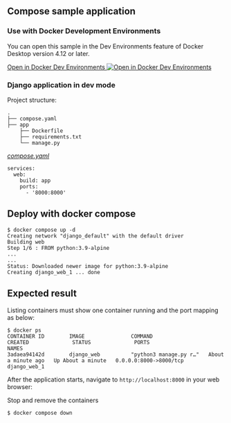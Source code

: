 ## Compose sample application

### Use with Docker Development Environments

You can open this sample in the Dev Environments feature of Docker Desktop version 4.12 or later.

[Open in Docker Dev Environments <img src="../open_in_new.svg" alt="Open in Docker Dev Environments" align="top"/>](https://open.docker.com/dashboard/dev-envs?url=https://github.com/vpotereiko/awesome-compose/tree/master/django)

### Django application in dev mode

Project structure:
```
.
├── compose.yaml
├── app
    ├── Dockerfile
    ├── requirements.txt
    └── manage.py

```

[_compose.yaml_](compose.yaml)
```
services: 
  web: 
    build: app 
    ports: 
      - '8000:8000'
```

## Deploy with docker compose

```
$ docker compose up -d
Creating network "django_default" with the default driver
Building web
Step 1/6 : FROM python:3.9-alpine
...
...
Status: Downloaded newer image for python:3.9-alpine
Creating django_web_1 ... done

```

## Expected result

Listing containers must show one container running and the port mapping as below:
```
$ docker ps
CONTAINER ID        IMAGE               COMMAND                  CREATED              STATUS              PORTS                    NAMES
3adaea94142d        django_web          "python3 manage.py r…"   About a minute ago   Up About a minute   0.0.0.0:8000->8000/tcp   django_web_1
```

After the application starts, navigate to `http://localhost:8000` in your web browser:

Stop and remove the containers
```
$ docker compose down
```
